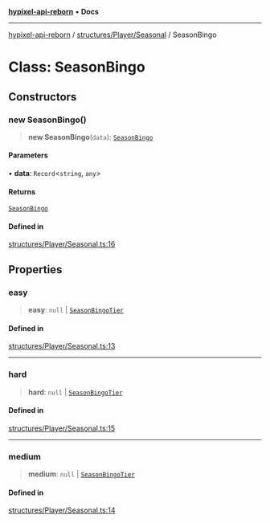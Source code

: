 [**hypixel-api-reborn**](../../../../README.md) • **Docs**

***

[hypixel-api-reborn](../../../../modules.md) / [structures/Player/Seasonal](../README.md) / SeasonBingo

# Class: SeasonBingo

## Constructors

### new SeasonBingo()

> **new SeasonBingo**(`data`): [`SeasonBingo`](SeasonBingo.md)

#### Parameters

• **data**: `Record`\<`string`, `any`\>

#### Returns

[`SeasonBingo`](SeasonBingo.md)

#### Defined in

[structures/Player/Seasonal.ts:16](https://github.com/Kathund/REBORN-docs-TEST/blob/226e7f6a62bb6bca87ef0828ac84e9098d59f860/src/structures/Player/Seasonal.ts#L16)

## Properties

### easy

> **easy**: `null` \| [`SeasonBingoTier`](SeasonBingoTier.md)

#### Defined in

[structures/Player/Seasonal.ts:13](https://github.com/Kathund/REBORN-docs-TEST/blob/226e7f6a62bb6bca87ef0828ac84e9098d59f860/src/structures/Player/Seasonal.ts#L13)

***

### hard

> **hard**: `null` \| [`SeasonBingoTier`](SeasonBingoTier.md)

#### Defined in

[structures/Player/Seasonal.ts:15](https://github.com/Kathund/REBORN-docs-TEST/blob/226e7f6a62bb6bca87ef0828ac84e9098d59f860/src/structures/Player/Seasonal.ts#L15)

***

### medium

> **medium**: `null` \| [`SeasonBingoTier`](SeasonBingoTier.md)

#### Defined in

[structures/Player/Seasonal.ts:14](https://github.com/Kathund/REBORN-docs-TEST/blob/226e7f6a62bb6bca87ef0828ac84e9098d59f860/src/structures/Player/Seasonal.ts#L14)
